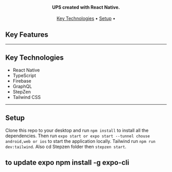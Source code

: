 
<h4 align="center">
   UPS created with React Native.
</h4>



<p align="center">
  <!-- <a href="#project-screenshots">Project Screenshots</a> • -->
  <!-- <a href="#key-features">Key Features</a> • -->
  <a href="#key-technologies">Key Technologies</a> •
  <a href="#setup">Setup</a> •
</p>




## Key Features




---

## Key Technologies

- React Native
- TypeScript
- Firebase
- GraphQL
- StepZen
- Tailwind CSS

---

## Setup

Clone this repo to your desktop and run `npm install` to install all the dependencies.
Then run `expo start or expo start --tunnel chouse android,web or ios` to start the application locally.
Tailwind run `npm run dev:tailwind`. Also cd Stepzen folder then `stepzen start`.

to update expo npm install -g expo-cli
---

